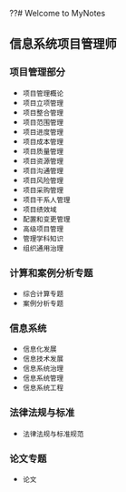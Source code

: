 ??# Welcome to MyNotes

## 信息系统项目管理师

### 项目管理部分
* `项目管理概论`
* `项目立项管理`
* `项目整合管理`
* `项目范围管理`
* `项目进度管理`
* `项目成本管理`
* `项目质量管理`
* `项目资源管理`
* `项目沟通管理`
* `项目风险管理`
* `项目采购管理`
* `项目干系人管理`
* `项目绩效域`
* `配置和变更管理`
* `高级项目管理`
* `管理学科知识`
* `组织通用治理`

### 计算和案例分析专题
* `综合计算专题`
* `案例分析专题`

### 信息系统
* `信息化发展`
* `信息技术发展`
* `信息系统治理`
* `信息系统管理`
* `信息系统工程`

### 法律法规与标准
* `法律法规与标准规范`

### 论文专题
* `论文`